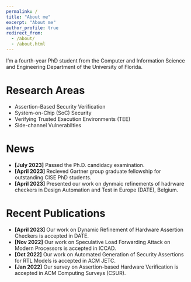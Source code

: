 ```yaml
---
permalink: /
title: "About me"
excerpt: "About me"
author_profile: true
redirect_from: 
  - /about/
  - /about.html
---
```


I’m a fourth-year PhD student from the Computer and Information Science and Engineering Department of the University of Florida. 

Research Areas
======
- Assertion-Based Security Verification
- System-on-Chip (SoC) Security 
- Verifying Trusted Execution Environments (TEE)
- Side-channel Vulnerabilties


News
======
- **[July 2023]** Passed the Ph.D. candidacy examination.
- **[April 2023]** Recieved Gartner group graduate fellowship for outstanding CISE PhD students.
- **[April 2023]** Presented our work on dynmaic refinements of hadrware checkers in Design Automation and Test in Europe (DATE), Belgium.

Recent Publications
======
- **[April 2023]** Our work on Dynamic Refinement of Hardware Assertion Checkers is accepted in DATE.
- **[Nov 2022]** Our work on Speculative Load Forwarding Attack on Modern Processors is accepted in ICCAD.
- **[Oct 2022]** Our work on Automated Generation of Security Assertions for RTL Models is accepted in ACM JETC.
- **[Jan 2022]** Our survey on Assertion-based Hardware Verification is accepted in ACM Computing Surveys (CSUR).